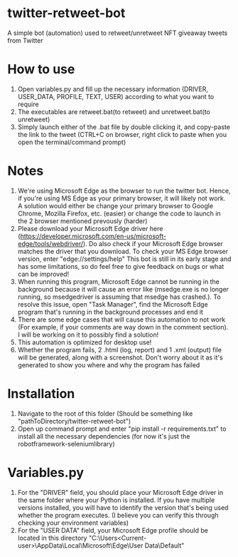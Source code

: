 # twitter-retweet-bot
 A simple bot (automation) used to retweet/unretweet NFT giveaway tweets from Twitter

# How to use 
 1. Open variables.py and fill up the necessary information (DRIVER, USER_DATA, PROFILE, TEXT, USER) according to what you want to require
 2. The executables are retweet.bat(to retweet) and unretweet.bat(to unretweet)
 3. Simply launch either of the .bat file by double clicking it, and copy-paste the link to the tweet (CTRL+C on browser, right click to paste when you open the terminal/command prompt) 


# Notes
 1. We're using Microsoft Edge as the browser to run the twitter bot. Hence, if you're using MS Edge as your primary browser, it will likely not work. A solution would either be change your primary browser to Google Chrome, Mozilla Firefox, etc. (easier) or change the code to launch in the 2 browser mentioned prevously (harder)
 2. Please download your Microsoft Edge driver here (https://developer.microsoft.com/en-us/microsoft-edge/tools/webdriver/). Do also check if your Microsoft Edge browser matches the driver that you download. To check your MS Edge browser version, enter "edge://settings/help"
 This bot is still in its early stage and has some limitations, so do feel free to give feedback on bugs or what can be improved!
 3. When running this program, Microsoft Edge cannot be running in the background because it will cause an error like (msedge.exe is no longer running, so msedgedriver is assuming that msedge has crashed.). To resolve this issue, open "Task Manager", find the Microsoft Edge program that's running in the background processes and end it
 4. There are some edge cases that will cause this automation to not work (For example, if your comments are way down in the comment section). I will be working on it to possibly find a solution!
 5. This automation is optimized for desktop use!
 6. Whether the program fails, 2 .html (log, report) and 1 .xml (output) file will be generated, along with a screenshot. Don't worry about it as it's generated to show you where and why the program has failed

# Installation
1. Navigate to the root of this folder (Should be something like "pathToDirectory/twitter-retweet-bot")
2. Open up command prompt and enter "pip install -r requirements.txt" to install all the necessary dependencies (for now it's just the robotframework-seleniumlibrary)

# Variables.py
1. For the "DRIVER" field, you should place your Microsoft Edge driver in the same folder where your Python is installed. If you have multiple versions installed, you will have to identify the version that's being used whether the program executes. (I believe you can verify this through checking your environment variables)
2. For the "USER DATA" field, your Microsoft Edge profile should be located in this directory "C:\Users\<Current-user>\AppData\Local\Microsoft\Edge\User Data\Default"
